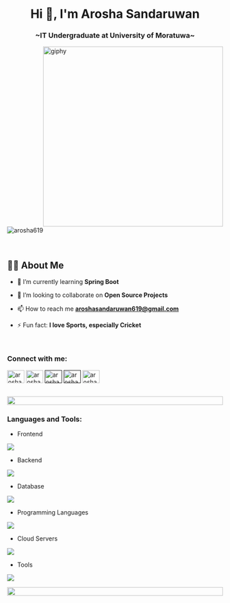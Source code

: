 <h1 align="center">Hi 👋, I'm Arosha Sandaruwan</h1>
<h3 align="center">~IT Undergraduate at University of Moratuwa~</h3>
<img align="right" src="https://user-images.githubusercontent.com/74038190/229223263-cf2e4b07-2615-4f87-9c38-e37600f8381a.gif" width="420"  alt="giphy">

<p align="left"> <img src="https://komarev.com/ghpvc/?username=arosha619&label=Profile%20views&color=0e75b6&style=flat" alt="arosha619" /> </p>
<br/>
<h2 align="left"><b>🙋‍♂️ About Me</b></h2>
<!--
**arosha619/arosha619** is a ✨ _special_ ✨ repository because its `README.md` (this file) appears on your GitHub profile
-->

- 🌱 I’m currently learning **Spring Boot**

- 👯 I’m looking to collaborate on **Open Source Projects**

- 📫 How to reach me **aroshasandaruwan619@gmail.com**
  
- ⚡ Fun fact:  **I love Sports, especially Cricket**

  
<br>
<h3 align="left">Connect with me:</h3>
<p align="left">
<a href="www.linkedin.com/in/arosha-sandaruwan-726077213" target="blank"><img align="center" src="https://raw.githubusercontent.com/rahuldkjain/github-profile-readme-generator/master/src/images/icons/Social/linked-in-alt.svg" alt="arosha" height="30" width="40" /></a>
<a href="https://medium.com/@aroshasandaruwan619" target="blank"><img align="center" src="https://raw.githubusercontent.com/rahuldkjain/github-profile-readme-generator/master/src/images/icons/Social/medium.svg" alt="arosha" height="30" width="40"></a>
<a href="" target="blank"><img align="center" src="https://raw.githubusercontent.com/rahuldkjain/github-profile-readme-generator/master/src/images/icons/Social/facebook.svg" alt="arosha" height="30" width="40" /></a>
<a href="" target="blank"><img align="center" src="https://raw.githubusercontent.com/rahuldkjain/github-profile-readme-generator/master/src/images/icons/Social/instagram.svg" alt="arosha" height="30" width="40" ></a>
<a href="  https://www.hackerrank.com/profile/blackshark13" target="blank"><img align="center" src="https://raw.githubusercontent.com/rahuldkjain/github-profile-readme-generator/master/src/images/icons/Social/hackerrank.svg" alt="arosha" height="30" width="40" /></a>

</a>
</a>
</p>
<br>

<img src="https://i.imgur.com/dBaSKWF.gif" height="20" width="100%">

<h3 align="left">Languages and Tools:</h3>

- Frontend
<p align="left">
  <a href="https://skillicons.dev">
    <img src="https://skillicons.dev/icons?i=ts,js,react,materialui,bootstrap,css" />
  </a>
</p>

- Backend
<p align="left">
  <a href="https://skillicons.dev">
    <img src="https://skillicons.dev/icons?i=nodejs,express,php,java," />
  </a>
</p>

- Database
<p align="left">
  <a href="https://skillicons.dev">
    <img src="https://skillicons.dev/icons?i=mongodb,mysql" />
  </a>
</p>

- Programming Languages
<p align="left">
  <a href="https://skillicons.dev">
    <img src="https://skillicons.dev/icons?i=c,cs,java" />
  </a>
</p>

- Cloud Servers
<p align="left">
  <a href="https://skillicons.dev">
    <img src="https://skillicons.dev/icons?i=firebase" />
  </a>
</p>

- Tools
<p align="left">
  <a href="https://skillicons.dev">
    <img src="https://skillicons.dev/icons?i=git,github,figma,idea,vscode,visualstudio,postman,linux" />
  </a>
</p>

<img src="https://i.imgur.com/dBaSKWF.gif" height="20" width="100%">

<!--<h3 align="left">GitHub Stats:</h3>
<div align="center">
 
![Supun's GitHub stats](https://github-readme-stats.vercel.app/api?username=arosha619\&theme=midnight-purple\&show_icons=true\&show=reviews,prs_merged,prs_merged_percentage\&hide=contribs,issues)

[![GitHub Streak](https://streak-stats.demolab.com/?user=arosha619&theme=midnight-purple)](https://git.io/streak-stats)

</div>-->
